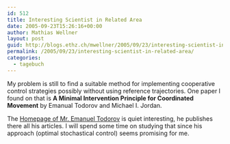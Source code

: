 ```yaml
---
id: 512
title: Interesting Scientist in Related Area
date: 2005-09-23T15:26:16+00:00
author: Mathias Wellner
layout: post
guid: http://blogs.ethz.ch/mwellner/2005/09/23/interesting-scientist-in-related-area/
permalink: /2005/09/23/interesting-scientist-in-related-area/
categories:
  - tagebuch
---
```

My problem is still to find a suitable method for implementing cooperative control strategies possibly without using reference trajectories. One paper I found on that is **A Minimal Intervention Principle for Coordinated Movement** by Emanual Todorov and Michael I. Jordan.

The [Homepage of Mr. Emanuel Todorov](http://homes.cs.washington.edu/~todorov/) is quiet interesting, he publishes there all his articles. I will spend some time on studying that since his approach (optimal stochastical control) seems promising for me.